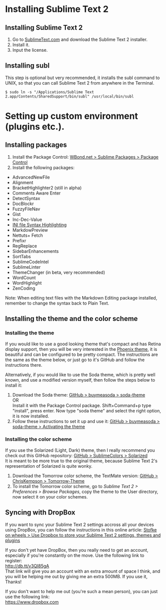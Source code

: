 # Installing Sublime Text 2

## Installing Sublime Text 2

1. Go to [SublimeText.com](http://www.sublimetext.com/) and download the Sublime Text 2 installer.
2. Install it.
3. Input the license.

## Installing subl

This step is optional but very recommended, it installs the subl command to UNIX, so that you can call Sublime Text 2 from anywhere in the Terminal.

`$ sudo ln -s "/Applications/Sublime Text 2.app/Contents/SharedSupport/bin/subl" /usr/local/bin/subl`

# Setting up custom environment (plugins etc.).

## Installing packages

1. Install the Package Control: [WBond.net > Sublime Packages > Package Control](http://wbond.net/sublime_packages/package_control)
2. Install the following packages:

- AdvancedNewFile
- Alignment
- BracketHighlighter2 (still in alpha)
- Comments Aware Enter
- DetectSyntax
- DocBlockr
- FuzzyFileNav
- Gist
- Inc-Dec-Value
- [INI file Syntax Highlighting](https://github.com/clintberry/sublime-text-2-ini)
- MarkdowPreview
- Nettuts+ Fetch
- Prefixr
- RegReplace
- SidebarEnhancements
- SortTabs
- SublimeCodeIntel
- SublimeLinter
- ThemeChanger (in beta, very recommended)
- WordCount
- WordHighlight
- ZenCoding

Note: When editing text files with the Markdown Editing package installed, remember to change the syntax back to Plain Text.

## Installing the theme and the color scheme

### Installing the theme

If you would like to use a good looking theme that's compact and has Retina display support, then you will be very interested in the [Phoenix theme](http://netatoo.github.com/phoenix-theme/), it is beautiful and can be configured to be pretty compact. The instructions are the same as the theme below, or just go to it's GitHub and follow the instructions there.

Alternatively, if you would like to use the Soda theme, which is pretty well known, and use a modified version myself, then follow the steps below to install it:<br />
1. Download the Soda theme: [GitHub > buymeasoda > soda-theme](https://github.com/buymeasoda/soda-theme)<br />
OR<br />
Install it with the Package Control package. Shift+Command+p type "install", press enter. Now type "soda theme" and select the right option, it is now installed.
2. Follow these instructions to set it up and use it: [GitHub > buymeasoda > soda-theme > Activating the theme](https://github.com/buymeasoda/soda-theme#activating-the-theme)

### Installing the color scheme

If you use the Solarized (Light, Dark) theme, then I really recommend you check out this GitHub repository: [GitHub > SublimeColors > Solarized](https://github.com/SublimeColors/Solarized)<br />
It is meant to be more true to the original theme, because Sublime Text 2's representation of Solarized is quite wonky.

1. Download the Tomorrow color scheme, the TextMate version: [GitHub > ChrisKempson > Tomorrow-Theme](https://github.com/ChrisKempson/Tomorrow-Theme)
2. To install the Tomorrow color scheme, go to *Sublime Text 2 > Preferences > Browse Packages*, copy the theme to the User directory, now select it on your color schemes.

## Syncing with DropBox

If you want to sync your Sublime Text 2 settings accross all your devices using DropBox, you can follow the instructions in this online article: [Stofke on wheels > Use Dropbox to store your Sublime Text 2 settings, themes and plugins](http://wheels.onebuttonapps.net/2012/04/use-dropbox-to-store-your-sublime-text-2-settings/)

If you don't yet have DropBox, then you really need to get an account, especially if you're constantly on the move. Use the following link to register:<br />
http://db.tt/v3QI85gA<br />
That link will give you an account with an extra amount of space I think, and you will be helping me out by giving me an extra 500MB. If you use it, Thanks!

If you don't want to help me out (you're such a mean person), you can just use the following link:<br />
https://www.dropbox.com

